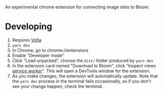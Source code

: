 An experimental chrome extension for connecting image sites to Bloom.

# Developing

1. Requires [Volta](https://github.com/volta-cli/volta)
2. `yarn dev`
3. In Chrome, go to chrome://extensions
4. Enable "Developer mode"
5. Click "Load unpacked", choose the `dist/` folder produced by `yarn dev`
6. In the extension card named "Download to Bloom", click "Inspect views <u>service worker</u>". This will open a DevTools window for the extension.
7. As you make changes, the extension will automatically update. Note that the `yarn dev` process in the terminal fails occasionally, so if you don't see your change happen, check the terminal.
